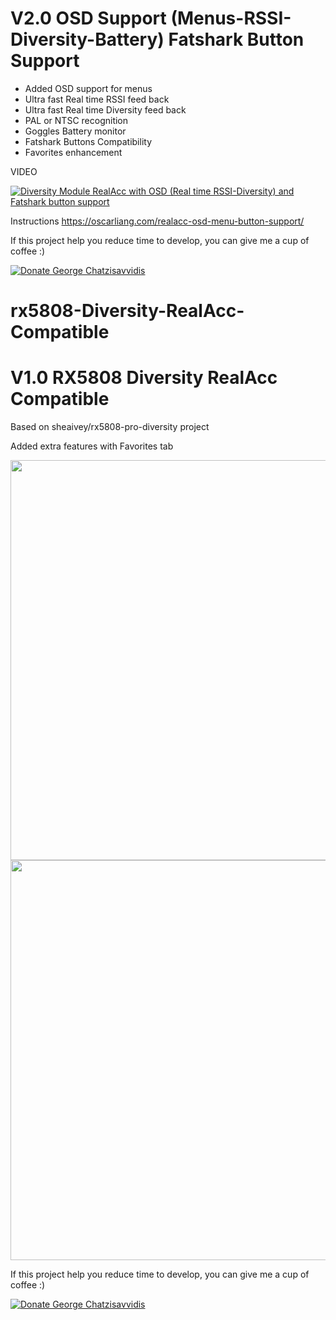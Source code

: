 
<h1>V2.0 OSD Support (Menus-RSSI-Diversity-Battery) Fatshark Button Support</h1>

* Added OSD support for menus
* Ultra fast Real time RSSI feed back
* Ultra fast  Real time Diversity feed back
* PAL or NTSC recognition
* Goggles Battery monitor
* Fatshark Buttons Compatibility
* Favorites enhancement

VIDEO

[![Diversity Module RealAcc with OSD (Real time RSSI-Diversity) and Fatshark button support 
](https://img.youtube.com/vi/VvQDdLFI8oQ/0.jpg)](https://www.youtube.com/watch?v=VvQDdLFI8oQ)


Instructions 
https://oscarliang.com/realacc-osd-menu-button-support/



If this project help you reduce time to develop, you can give me a cup of coffee :)

<a href="https://www.paypal.com/cgi-bin/webscr?cmd=_donations&business=GZKDUKL4C2H5A&lc=GR&item_name=George&currency_code=EUR&bn=PP%2dDonationsBF%3abtn_donateCC_LG%2egif%3aNonHosted" target="_blank">
  <img src="https://www.paypalobjects.com/en_US/i/btn/btn_donateCC_LG.gif" alt="Donate George Chatzisavvidis"  > 
</a> 




# rx5808-Diversity-RealAcc-Compatible
<h1>V1.0 RX5808 Diversity RealAcc Compatible</h1>
Based on sheaivey/rx5808-pro-diversity project

Added extra features with Favorites tab 

 
 
 <p align="center">
  <img src="https://static.rcgroups.net/forums/attachments/2/6/7/4/6/6/a9522549-129-IMG_0113.JPG" width="640"/>
  <img src="https://static.rcgroups.net/forums/attachments/2/6/7/4/6/6/a9433976-3-IMG_0101.jpg" width="640"/>
</p>

If this project help you reduce time to develop, you can give me a cup of coffee :)

<a href="https://www.paypal.com/cgi-bin/webscr?cmd=_donations&business=GZKDUKL4C2H5A&lc=GR&item_name=George&currency_code=EUR&bn=PP%2dDonationsBF%3abtn_donateCC_LG%2egif%3aNonHosted" target="_blank">
  <img src="https://www.paypalobjects.com/en_US/i/btn/btn_donateCC_LG.gif" alt="Donate George Chatzisavvidis"  > 
</a> 
